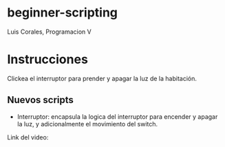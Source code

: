 # beginner-scripting
 
Luis Corales, Programacion V

# Instrucciones
Clickea el interruptor para prender y apagar la luz de la habitación.

## Nuevos scripts
+ Interruptor: encapsula la logica del interruptor para encender y apagar la luz, y adicionalmente el movimiento del switch.

Link del video: 